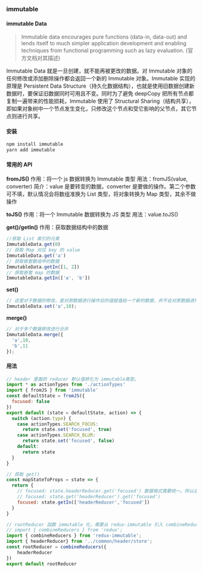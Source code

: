 ### immutable

#### immutable Data

> Immutable data encourages pure functions (data-in, data-out) and lends itself to much simpler application development and enabling techniques from functional programming such as lazy evaluation. (官方文档对其描述)

Immutable Data 就是一旦创建，就不能再被更改的数据。对 Immutable 对象的任何修改或添加删除操作都会返回一个新的 Immutable 对象。Immutable 实现的原理是 Persistent Data Structure（持久化数据结构），也就是使用旧数据创建新数据时，要保证旧数据同时可用且不变。同时为了避免 deepCopy 把所有节点都复制一遍带来的性能损耗，Immutable 使用了 Structural Sharing（结构共享），即如果对象树中一个节点发生变化，只修改这个节点和受它影响的父节点，其它节点则进行共享。

<!-- 请看下图：
!["immutable"](../images/react/immutable.webp 'immutable') -->

#### 安装

```bash
npm install immutable
yarn add immutable
```

#### 常用的 API

**fromJS()**
作用：将一个 js 数据转换为 Immutable 类型
用法：fromJS(value, converter)
简介：value 是要转变的数据，converter 是要做的操作。第二个参数可不填，默认情况会将数组准换为 List 类型，将对象转换为 Map 类型，其余不做操作

**toJS()**
作用：将一个 Immutable 数据转换为 JS 类型
用法：value.toJS()

**get()/getIn()**
作用：获取数据结构中的数据

```js
//获取 List 索引的元素
ImmutableData.get(0)
// 获取 Map 对应 key 的 value
ImmutableData.get('a')
// 获取嵌套数组中的数据
ImmutableData.getIn([1, 2])
// 获取嵌套 map 的数据
ImmutableData.getIn(['a', 'b'])
```

**set()**

```js
// 这里对于数据的修改，是对原数据进行操作后的值赋值给一个新的数据，并不会对原数据进行修改，因为 Immutable 是不可变的数据类型。
ImmutableData.set('a',10);
```

**merge()**
```js
// 对于多个数据修改进行合并
ImmutableData.merge({
  'a',10,
  'b',11
});
```

#### 用法

```js
// header 里面的 reducer 默认值转化为 immutable类型。
import * as actionTypes from './actionTypes'
import { fromJS } from 'immutable'
const defaultState = fromJS({
  focused: false
})
export default (state = defaultState, action) => {
  switch (action.type) {
    case actionTypes.SEARCH_FOCUS:
      return state.set('focused', true)
    case actionTypes.SEARCH_BLUR:
      return state.set('focused', false)
    default:
      return state
  }
}

// 获取 get()
const mapStateToProps = state => {
  return {
    // focused: state.headerReducer.get('focused') 数据格式需要统一。所以总的 rootReducer 默认值转为 immutable 类型
    // focused: state.get('headerReducer').get('focused')
    focused: state.getIn(['headerReducer','focused'])
  }
}

// rootReducer 函数 immutable 化，需要从 redux-immutable 引入 combineReducers。而不是从 redux 引入。
// import { combineReducers } from 'redux';
import { combineReducers } from 'redux-immutable';
import { headerReducer} from '../common/header/store';
const rootReducer = combineReducers({
    headerReducer
})
export default rootReducer
```
